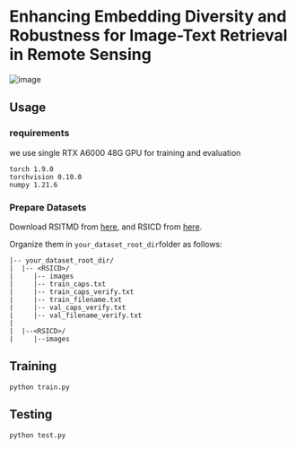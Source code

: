 #  Enhancing Embedding Diversity and Robustness for Image-Text Retrieval in Remote Sensing

![image](https://github.com/ycharlene/EEDR/blob/main/images/Figure%202.jpg)

## Usage 
### requirements
we use single RTX A6000 48G GPU for training and evaluation
```
torch 1.9.0
torchvision 0.10.0
numpy 1.21.6
```
### Prepare Datasets
Download RSITMD from [here](https://paperswithcode.com/dataset/rsitmd), and RSICD from [here](https://paperswithcode.com/dataset/rsicd).

Organize them in `your_dataset_root_dir`folder as follows:
```
|-- your_dataset_root_dir/
|  |-- <RSICD>/
|     |-- images
|     |-- train_caps.txt
|     |-- train_caps_verify.txt
|     |-- train_filename.txt
|     |-- val_caps_verify.txt
|     |-- val_filename_verify.txt
|
|  |--<RSICD>/
|     |--images

```

## Training
```
python train.py
```

## Testing
```
python test.py
```
